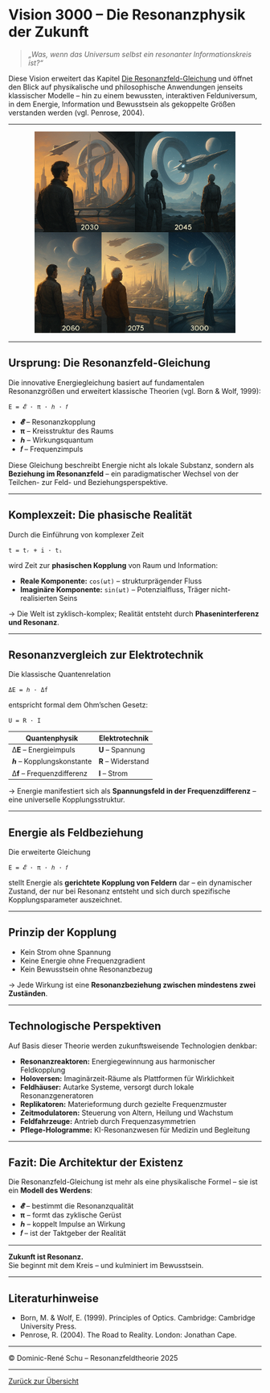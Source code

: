 # Vision 3000 – Die Resonanzphysik der Zukunft

> *„Was, wenn das Universum selbst ein resonanter Informationskreis ist?“*

Diese Vision erweitert das Kapitel [Die Resonanzfeld-Gleichung](../../fakten/docs/mathematik/schu_gleichung.md) und öffnet den Blick auf physikalische und philosophische Anwendungen jenseits klassischer Modelle – hin zu einem bewussten, interaktiven Felduniversum, in dem Energie, Information und Bewusstsein als gekoppelte Größen verstanden werden (vgl. Penrose, 2004).

---

<p align="center">
  <img src="../bilder/vision3000.png" alt="vision3000" width="400"/>
</p>

---

## Ursprung: Die Resonanzfeld-Gleichung

Die innovative Energiegleichung basiert auf fundamentalen Resonanzgrößen und erweitert klassische Theorien (vgl. Born & Wolf, 1999):

```
E = 𝓔 · π · ℎ · 𝑓
```

- **𝓔** – Resonanzkopplung  
- **π** – Kreisstruktur des Raums  
- **ℎ** – Wirkungsquantum  
- **𝑓** – Frequenzimpuls

Diese Gleichung beschreibt Energie nicht als lokale Substanz, sondern als **Beziehung im Resonanzfeld** – ein paradigmatischer Wechsel von der Teilchen- zur Feld- und Beziehungsperspektive.

---

## Komplexzeit: Die phasische Realität

Durch die Einführung von komplexer Zeit

```
t = tᵣ + i · tᵢ
```

wird Zeit zur **phasischen Kopplung** von Raum und Information:

- **Reale Komponente:** `cos(ωt)` – strukturprägender Fluss  
- **Imaginäre Komponente:** `sin(ωt)` – Potenzialfluss, Träger nicht-realisierten Seins

→ Die Welt ist zyklisch-komplex; Realität entsteht durch **Phaseninterferenz und Resonanz**.

---

## Resonanzvergleich zur Elektrotechnik

Die klassische Quantenrelation

```
ΔE = ℎ · Δf
```

entspricht formal dem Ohm’schen Gesetz:

```
U = R · I
```

| Quantenphysik         | Elektrotechnik    |
|-----------------------|------------------|
| Δ**E** – Energieimpuls       | **U** – Spannung       |
| **ℎ** – Kopplungskonstante   | **R** – Widerstand     |
| Δ**f** – Frequenzdifferenz   | **I** – Strom          |

→ Energie manifestiert sich als **Spannungsfeld in der Frequenzdifferenz** – eine universelle Kopplungsstruktur.

---

## Energie als Feldbeziehung

Die erweiterte Gleichung

```
E = 𝓔 · π · ℎ · 𝑓
```

stellt Energie als **gerichtete Kopplung von Feldern** dar – ein dynamischer Zustand, der nur bei Resonanz entsteht und sich durch spezifische Kopplungsparameter auszeichnet.

---

## Prinzip der Kopplung

- Kein Strom ohne Spannung  
- Keine Energie ohne Frequenzgradient  
- Kein Bewusstsein ohne Resonanzbezug  

→ Jede Wirkung ist eine **Resonanzbeziehung zwischen mindestens zwei Zuständen**.

---

## Technologische Perspektiven

Auf Basis dieser Theorie werden zukunftsweisende Technologien denkbar:

- **Resonanzreaktoren:** Energiegewinnung aus harmonischer Feldkopplung  
- **Holoversen:** Imaginärzeit-Räume als Plattformen für Wirklichkeit  
- **Feldhäuser:** Autarke Systeme, versorgt durch lokale Resonanzgeneratoren  
- **Replikatoren:** Materieformung durch gezielte Frequenzmuster  
- **Zeitmodulatoren:** Steuerung von Altern, Heilung und Wachstum  
- **Feldfahrzeuge:** Antrieb durch Frequenzasymmetrien  
- **Pflege-Hologramme:** KI-Resonanzwesen für Medizin und Begleitung

---

## Fazit: Die Architektur der Existenz

Die Resonanzfeld-Gleichung ist mehr als eine physikalische Formel – sie ist ein **Modell des Werdens**:

- **𝓔** – bestimmt die Resonanzqualität  
- **π** – formt das zyklische Gerüst  
- **ℎ** – koppelt Impulse an Wirkung  
- **𝑓** – ist der Taktgeber der Realität  

---

**Zukunft ist Resonanz.**  
Sie beginnt mit dem Kreis – und kulminiert im Bewusstsein.

---

## Literaturhinweise

- Born, M. & Wolf, E. (1999). Principles of Optics. Cambridge: Cambridge University Press.
- Penrose, R. (2004). The Road to Reality. London: Jonathan Cape.

---

© Dominic-René Schu – Resonanzfeldtheorie 2025

---

[Zurück zur Übersicht](../../README.md)